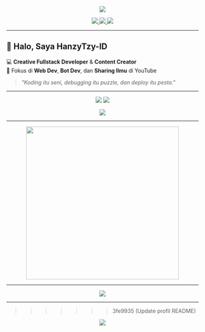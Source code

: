 <!-- Header Wave -->
<p align="center">
  <img src="https://capsule-render.vercel.app/api?type=waving&color=0:ff0000,100:ff9900&height=200&section=header&text=HanzyTzy-ID&fontSize=50&fontColor=fff&animation=twinkling&fontAlignY=35"/>
</p>

<!-- Badges Sosial -->
<p align="center">
  <a href="https://youtube.com/@hanzytzy" target="_blank">
    <img src="https://img.shields.io/badge/YouTube-FF0000?style=for-the-badge&logo=youtube&logoColor=white"/>
  </a>
  <a href="https://t.me/username" target="_blank">
    <img src="https://img.shields.io/badge/Telegram-2CA5E0?style=for-the-badge&logo=telegram&logoColor=white"/>
  </a>
  <a href="https://github.com/HanzyTzy-ID" target="_blank">
    <img src="https://img.shields.io/badge/GitHub-000000?style=for-the-badge&logo=github&logoColor=white"/>
  </a>
</p>

---

## 👋 Halo, Saya HanzyTzy-ID
💻 **Creative Fullstack Developer** & **Content Creator**  
🚀 Fokus di **Web Dev**, **Bot Dev**, dan **Sharing Ilmu** di YouTube  

> _"Koding itu seni, debugging itu puzzle, dan deploy itu pesta."_

---

<!-- Statistik GitHub -->
<p align="center">
  <img src="https://github-readme-stats.vercel.app/api?username=HanzyTzy-ID&show_icons=true&theme=tokyonight&hide_border=true" />
  <img src="https://github-readme-streak-stats.herokuapp.com/?user=HanzyTzy-ID&theme=tokyonight&hide_border=true" />
</p>

<!-- Bahasa yang sering digunakan -->
<p align="center">
  <img src="https://github-readme-stats.vercel.app/api/top-langs/?username=HanzyTzy-ID&layout=compact&theme=tokyonight&hide_border=true" />
</p>

---

<!-- GIF Animasi -->
<p align="center">
  <img src="https://media.giphy.com/media/qgQUggAC3Pfv687qPC/giphy.gif" width="400" />
</p>

---

<!-- Quote Random -->
<p align="center">
  <img src="https://quotes-github-readme.vercel.app/api?type=horizontal&theme=tokyonight" />
</p>

---
>>>>>>> 3fe9935 (Update profil README)

<!-- Footer Wave -->
<p align="center">
  <img src="https://capsule-render.vercel.app/api?type=waving&color=0:ff9900,100:ff0000&height=120&section=footer"/>
</p>
 
